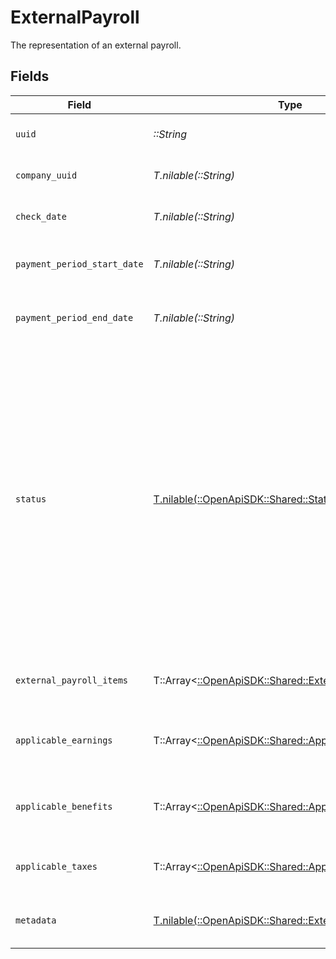 # ExternalPayroll

The representation of an external payroll.


## Fields

| Field                                                                                                                                                                                                                                                                                   | Type                                                                                                                                                                                                                                                                                    | Required                                                                                                                                                                                                                                                                                | Description                                                                                                                                                                                                                                                                             |
| --------------------------------------------------------------------------------------------------------------------------------------------------------------------------------------------------------------------------------------------------------------------------------------- | --------------------------------------------------------------------------------------------------------------------------------------------------------------------------------------------------------------------------------------------------------------------------------------- | --------------------------------------------------------------------------------------------------------------------------------------------------------------------------------------------------------------------------------------------------------------------------------------- | --------------------------------------------------------------------------------------------------------------------------------------------------------------------------------------------------------------------------------------------------------------------------------------- |
| `uuid`                                                                                                                                                                                                                                                                                  | *::String*                                                                                                                                                                                                                                                                              | :heavy_check_mark:                                                                                                                                                                                                                                                                      | The UUID of the external payroll.                                                                                                                                                                                                                                                       |
| `company_uuid`                                                                                                                                                                                                                                                                          | *T.nilable(::String)*                                                                                                                                                                                                                                                                   | :heavy_minus_sign:                                                                                                                                                                                                                                                                      | The UUID of the company.                                                                                                                                                                                                                                                                |
| `check_date`                                                                                                                                                                                                                                                                            | *T.nilable(::String)*                                                                                                                                                                                                                                                                   | :heavy_minus_sign:                                                                                                                                                                                                                                                                      | External payroll's check date.                                                                                                                                                                                                                                                          |
| `payment_period_start_date`                                                                                                                                                                                                                                                             | *T.nilable(::String)*                                                                                                                                                                                                                                                                   | :heavy_minus_sign:                                                                                                                                                                                                                                                                      | External payroll's pay period start date.                                                                                                                                                                                                                                               |
| `payment_period_end_date`                                                                                                                                                                                                                                                               | *T.nilable(::String)*                                                                                                                                                                                                                                                                   | :heavy_minus_sign:                                                                                                                                                                                                                                                                      | External payroll's pay period end date.                                                                                                                                                                                                                                                 |
| `status`                                                                                                                                                                                                                                                                                | [T.nilable(::OpenApiSDK::Shared::Status)](../../models/shared/status.md)                                                                                                                                                                                                                | :heavy_minus_sign:                                                                                                                                                                                                                                                                      | The status of the external payroll. The status will be `unprocessed` when the external payroll is created and transition to `processed` once tax liabilities are entered and finalized.  Once in the `processed` status all actions that can edit an external payroll will be disabled. |
| `external_payroll_items`                                                                                                                                                                                                                                                                | T::Array<[::OpenApiSDK::Shared::ExternalPayrollItems](../../models/shared/externalpayrollitems.md)>                                                                                                                                                                                     | :heavy_minus_sign:                                                                                                                                                                                                                                                                      | External payroll items for employees                                                                                                                                                                                                                                                    |
| `applicable_earnings`                                                                                                                                                                                                                                                                   | T::Array<[::OpenApiSDK::Shared::ApplicableEarnings](../../models/shared/applicableearnings.md)>                                                                                                                                                                                         | :heavy_minus_sign:                                                                                                                                                                                                                                                                      | Applicable earnings based on company provisioning.                                                                                                                                                                                                                                      |
| `applicable_benefits`                                                                                                                                                                                                                                                                   | T::Array<[::OpenApiSDK::Shared::ApplicableBenefits](../../models/shared/applicablebenefits.md)>                                                                                                                                                                                         | :heavy_minus_sign:                                                                                                                                                                                                                                                                      | Applicable benefits based on company provisioning.                                                                                                                                                                                                                                      |
| `applicable_taxes`                                                                                                                                                                                                                                                                      | T::Array<[::OpenApiSDK::Shared::ApplicableTaxes](../../models/shared/applicabletaxes.md)>                                                                                                                                                                                               | :heavy_minus_sign:                                                                                                                                                                                                                                                                      | Applicable taxes based on company provisioning.                                                                                                                                                                                                                                         |
| `metadata`                                                                                                                                                                                                                                                                              | [T.nilable(::OpenApiSDK::Shared::ExternalPayrollMetadata)](../../models/shared/externalpayrollmetadata.md)                                                                                                                                                                              | :heavy_minus_sign:                                                                                                                                                                                                                                                                      | Stores metadata of the external payroll.                                                                                                                                                                                                                                                |